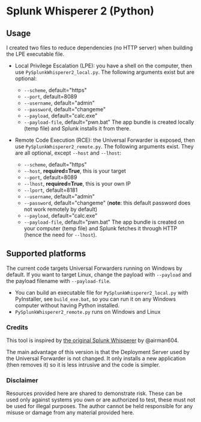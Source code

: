 # Splunk Whisperer 2 (Python)
## Usage
I created two files to reduce dependencies (no HTTP server) when building the LPE executable file.

* Local Privilege Escalation (LPE): you have a shell on the computer, then use `PySplunkWhisperer2_local.py`. The following arguments exist but are optional:
    * `--scheme`, default="https"
    * `--port`, default=8089
    * `--username`, default="admin"
    * `--password`, default="changeme"
    * `--payload`, default="calc.exe"
    * `--payload-file`, default="pwn.bat"
    The app bundle is created locally (temp file) and Splunk installs it from there.


* Remote Code Execution (RCE): the Universal Forwarder is exposed, then use `PySplunkWhisperer2_remote.py`. The following arguments exist. They are all optional, except `--host` and `--lhost`:
    * `--scheme`, default="https"
    * `--host`, **required=True**, this is your target
    * `--port`, default=8089
    * `--lhost`, **required=True**, this is your own IP
    * `--lport`, default=8181
    * `--username`, default="admin"
    * `--password`, default="changeme" (**note**: this default password does not work remotely by default)
    * `--payload`, default="calc.exe"
    * `--payload-file`, default="pwn.bat"
    The app bundle is created on your computer (temp file) and Splunk fetches it through HTTP (hence the need for `--lhost`).

## Supported platforms
The current code targets Universal Forwarders running on Windows by default. If you want to target Linux, change the payload with `--payload` and the payload filename with `--payload-file`.

* You can build an executable file for `PySplunkWhisperer2_local.py` with PyInstaller, see `build_exe.bat`, so you can run it on any Windows computer without having Python installed.
* `PySplunkWhisperer2_remote.py` runs on Windows and Linux

### Credits
This tool is inspired by [the original Splunk Whisperer](https://github.com/airman604/splunk_whisperer) by @airman604.

The main advantage of this version is that the Deployment Server used by the Universal Forwarder is not changed. It only installs a new application (then removes it) so it is less intrusive and the code is simpler.

### Disclaimer
Resources provided here are shared to demonstrate risk. These can be used only against systems you own or are authorized to test, these must not be used for illegal purposes.
The author cannot be held responsible for any misuse or damage from any material provided here.
